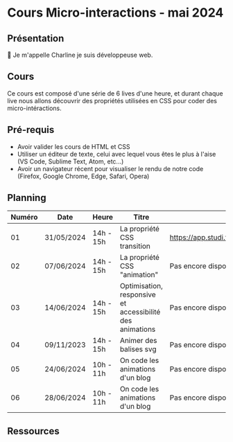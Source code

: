 # Cours Micro-interactions - mai 2024

## Présentation

👋 Je m'appelle Charline je suis développeuse web.

## Cours

Ce cours est composé d'une série de 6 lives d'une heure, et durant chaque live nous allons découvrir des propriétés utilisées en CSS pour coder des micro-intéractions.

## Pré-requis

- Avoir valider les cours de HTML et CSS
- Utiliser un éditeur de texte, celui avec lequel vous êtes le plus à l'aise (VS Code, Sublime Text, Atom, etc...)
- Avoir un navigateur récent pour visualiser le rendu de notre code (Firefox, Google Chrome, Edge, Safari, Opera)

## Planning

| Numéro | Date       | Heure     | Titre                                                    | Replay                                      |
| ------ | ---------- | --------- | -------------------------------------------------------- | ------------------------------------------- |
| 01     | 31/05/2024 | 14h - 15h | La propriété CSS transition                              | https://app.studi.fr/v3/events/69368/replay |
| 02     | 07/06/2024 | 14h - 15h | La propriété CSS "animation"                             | Pas encore disponible                       |
| 03     | 14/06/2024 | 14h - 15h | Optimisation, responsive et accessibilité des animations | Pas encore disponible                       |
| 04     | 09/11/2023 | 14h - 15h | Animer des balises svg                                   | Pas encore disponible                       |
| 05     | 24/06/2024 | 10h - 11h | On code les animations d'un blog                         | Pas encore disponible                       |
| 06     | 28/06/2024 | 10h - 11h | On code les animations d'un blog                         | Pas encore disponible                       |

## Ressources
